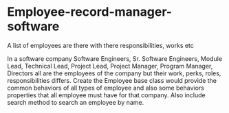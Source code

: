# Employee-record-manager-software
A list of employees are there with there responsibilities, works etc

In a software company Software Engineers, Sr. Software Engineers, Module Lead, Technical Lead, Project Lead, Project Manager, Program Manager, Directors all are the employees of the company but their work, perks, roles, responsibilities differs. Create the Employee base class would provide the common behaviors of all types of employee and also some behaviors properties that all employee must have for that company. Also include search method to search an employee by name.

